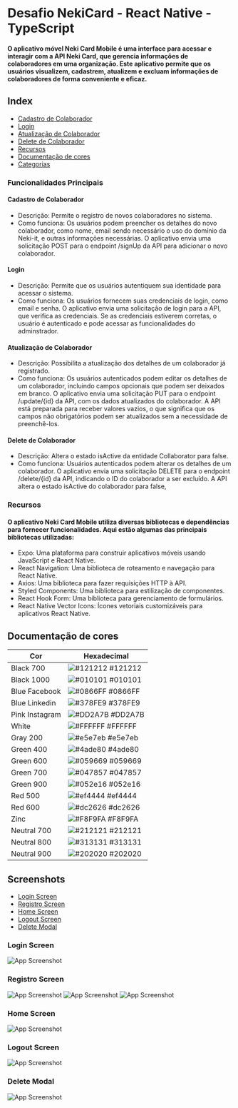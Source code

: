 
# Desafio NekiCard - React Native - TypeScript

#### O aplicativo móvel Neki Card Mobile é uma interface para acessar e interagir com a API Neki Card, que gerencia informações de colaboradores em uma organização. Este aplicativo permite que os usuários visualizem, cadastrem, atualizem e excluam informações de colaboradores de forma conveniente e eficaz.



## Index

- [Cadastro de Colaborador](#cadastro-de-colaborador)
- [Login](#login)  
- [Atualização de Colaborador](#atualização-de-colaborador)
- [Delete de Colaborador](#delete-de-colaborador)
- [Recursos](#recursos)
- [Documentação de cores](#documentação-de-cores)
- [Categorias](#categories)  
### Funcionalidades Principais
#### Cadastro de Colaborador
- Descrição: Permite o registro de novos colaboradores no sistema.
- Como funciona: Os usuários podem preencher os detalhes do novo colaborador, como nome, email sendo necessário o uso do domínio da Neki-it,  e outras informações necessárias. O aplicativo envia uma solicitação POST para o endpoint /signUp da API para adicionar o novo colaborador.
#### Login
- Descrição: Permite que os usuários autentiquem sua identidade para acessar o sistema.
- Como funciona: Os usuários fornecem suas credenciais de login, como email e senha. O aplicativo envia uma solicitação de login para a API, que verifica as credenciais. Se as credenciais estiverem corretas, o usuário é autenticado e pode acessar as funcionalidades do adminstrador.
#### Atualização de Colaborador
- Descrição: Possibilita a atualização dos detalhes de um colaborador já registrado.
- Como funciona: Os usuários autenticados podem editar os detalhes de um colaborador, incluindo campos opcionais que podem ser deixados em branco. O aplicativo envia uma solicitação PUT para o endpoint /update/{id} da API, com os dados atualizados do colaborador. A API está preparada para receber valores vazios, o que significa que os campos não obrigatórios podem ser atualizados sem a necessidade de preenchê-los.
#### Delete de Colaborador
- Descrição: Altera o estado isActive da entidade Collaborator para false.
- Como funciona: Usuários autenticados podem alterar os detalhes de um colaborador. O aplicativo envia uma solicitação DELETE para o endpoint /delete/{id} da API, indicando o ID do colaborador a ser excluído. A API altera o estado isActive do colaborador para false,

### Recursos
#### O aplicativo Neki Card Mobile utiliza diversas bibliotecas e dependências para fornecer funcionalidades. Aqui estão algumas das principais bibliotecas utilizadas:

- Expo: Uma plataforma para construir aplicativos móveis usando JavaScript e React Native.
- React Navigation: Uma biblioteca de roteamento e navegação para React Native.
- Axios: Uma biblioteca para fazer requisições HTTP à API.
- Styled Components: Uma biblioteca para estilização de componentes.
- React Hook Form: Uma biblioteca para gerenciamento de formulários.
- React Native Vector Icons: Ícones vetoriais customizáveis para aplicativos React Native.
## Documentação de cores

| Cor               | Hexadecimal                                                |
| ----------------- | ---------------------------------------------------------------- |
| Black 700       | ![#121212](https://via.placeholder.com/10/121212?text=+) #121212 |
| Black 1000       | ![#010101](https://via.placeholder.com/10/010101?text=+) #010101 |
| Blue Facebook       | ![#0866FF](https://via.placeholder.com/10/0866FF?text=+) #0866FF |
| Blue Linkedin       | ![#378FE9](https://via.placeholder.com/10/378FE9?text=+) #378FE9 |
| Pink Instagram       | ![#DD2A7B](https://via.placeholder.com/10/DD2A7B?text=+) #DD2A7B |
| White      | ![#FFFFFF](https://via.placeholder.com/10/FFFFFF?text=+) #FFFFFF |
| Gray 200      | ![#e5e7eb](https://via.placeholder.com/10/e5e7eb?text=+) #e5e7eb |
| Green 400      | ![#4ade80](https://via.placeholder.com/10/4ade80?text=+) #4ade80 |
| Green 600       | ![#059669](https://via.placeholder.com/10/059669?text=+) #059669 |
| Green 700       | ![#047857](https://via.placeholder.com/10/047857?text=+) #047857 |
| Green 900      | ![#052e16](https://via.placeholder.com/10/052e16?text=+) #052e16 |
| Red 500       | ![#ef4444](https://via.placeholder.com/10/ef4444?text=+) #ef4444 |
| Red 600       | ![#dc2626](https://via.placeholder.com/10/dc2626?text=+) #dc2626 |
| Zinc     | ![#F8F9FA](https://via.placeholder.com/10/F8F9FA?text=+) #F8F9FA |
| Neutral 700       | ![#212121](https://via.placeholder.com/10/212121?text=+) #212121 |
| Neutral 800       | ![#313131](https://via.placeholder.com/10/313131?text=+) #313131 |
| Neutral 900       | ![#202020](https://via.placeholder.com/10/202020?text=+) #202020 |



## Screenshots

- [Login Screen](#login-screen)  
- [Registro Screen](#registro-screen)
- [Home Screen](#home-screen)
- [Logout Screen](#logout-screen)
- [Delete Modal](#delete-modal)

### Login Screen
![App Screenshot](https://cdn.discordapp.com/attachments/1082756709942054936/1166790365324521624/Screenshot_1698254561.png?ex=654bc535&is=65395035&hm=2484e5675b6a140adc6fb5ccfce27c7ab3ad98f2093a4439202ab8de7b0daa08&)

### Registro Screen
![App Screenshot](https://cdn.discordapp.com/attachments/1082756709942054936/1166790365743943770/Screenshot_1698254566.png?ex=654bc535&is=65395035&hm=513d5e027d1027f115a42f139f5c022d82c7e821b16a3b133746c1274987b400&)
![App Screenshot](https://cdn.discordapp.com/attachments/1082756709942054936/1166790366616367154/Screenshot_1698254641.png?ex=654bc535&is=65395035&hm=1a98cc950198d195ca890086b2bb91b2fe9047930c029b6bc824859d61f02513&)
![App Screenshot](https://cdn.discordapp.com/attachments/1082756709942054936/1166790367362961418/Screenshot_1698254683.png?ex=654bc535&is=65395035&hm=6ee04ec364ccc6a05ef8eb7324916ed610acb2ad87d043730c382f618c616143&)

### Home Screen
![App Screenshot](https://cdn.discordapp.com/attachments/1082756709942054936/1166790367920795790/Screenshot_1698254733.png?ex=654bc535&is=65395035&hm=b3b50bfe7f83ec1d987bbddd4e3557e064f4e704e02c258b4bac1067142e9ce9&)

### Logout Screen
![App Screenshot](https://cdn.discordapp.com/attachments/1082756709942054936/1166790368310857758/Screenshot_1698254739.png?ex=654bc535&is=65395035&hm=0c18b8b1f091e5fdca6ff84a0893a33919fd9887f1ad561b1cb489956c2ca9a8&)

### Delete Modal
![App Screenshot](https://cdn.discordapp.com/attachments/1082756709942054936/1166790368726110360/Screenshot_1698254746.png?ex=654bc535&is=65395035&hm=1269902a0bf81f6d380c4e0cb0cdb6d520654fdaf3097a06b566fae2e1236516&)
